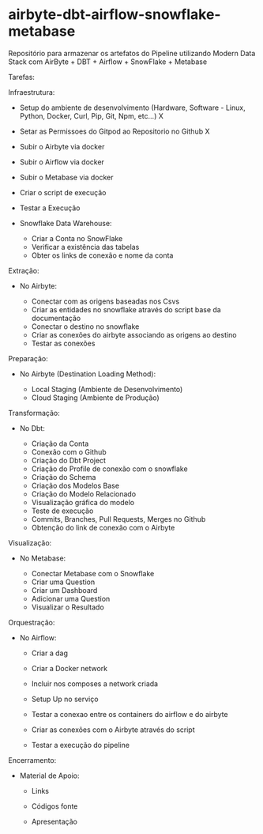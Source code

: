 # airbyte-dbt-airflow-snowflake-metabase
Repositório para armazenar os artefatos do Pipeline utilizando Modern Data Stack com AirByte + DBT + Airflow + SnowFlake + Metabase


Tarefas:

Infraestrutura:

- Setup do ambiente de desenvolvimento (Hardware, Software - Linux, Python, Docker, Curl, Pip, Git, Npm, etc...) X

- Setar as Permissoes do Gitpod ao Repositorio no Github X

- Subir o Airbyte via docker 

- Subir o Airflow via docker 

- Subir o Metabase via docker 

- Criar o script de execução 

- Testar a Execução 

- Snowflake Data Warehouse:
    
    - Criar a Conta no SnowFlake 
    - Verificar a existência das tabelas 
    - Obter os links de conexão e nome da conta 


Extração:

- No Airbyte:

    - Conectar com as origens baseadas nos Csvs 
    - Criar as entidades no snowflake através do script base da documentação    
    - Conectar o destino no snowflake 
    - Criar as conexões do airbyte associando as origens ao destino 
    - Testar as conexões 


Preparação:

- No Airbyte (Destination Loading Method):

    - Local Staging (Ambiente de Desenvolvimento) 
    - Cloud Staging (Ambiente de Produção) 


Transformação:

- No Dbt:

    - Criação da Conta  
    - Conexão com o Github  
    - Criação do Dbt Project  
    - Criação do Profile de conexão com o snowflake 
    - Criação do Schema 
    - Criação dos Modelos Base 
    - Criação do Modelo Relacionado 
    - Visualização gráfica do modelo  
    - Teste de execução 
    - Commits, Branches, Pull Requests, Merges no Github  
    - Obtenção do link de conexão com o Airbyte  


Visualização:

- No Metabase:

    - Conectar Metabase com o Snowflake 
    - Criar uma Question  
    - Criar um Dashboard 
    - Adicionar uma Question 
    - Visualizar o Resultado  


Orquestração:

- No Airflow:

    - Criar a dag  

    - Criar a Docker network

    - Incluir nos composes a network criada

    - Setup Up no serviço

    - Testar a conexao entre os containers do airflow e do airbyte

    - Criar as conexões com o Airbyte através do script  

    - Testar a execução do pipeline  


Encerramento:

- Material de Apoio:

    - Links 

    - Códigos fonte

    - Apresentação
	